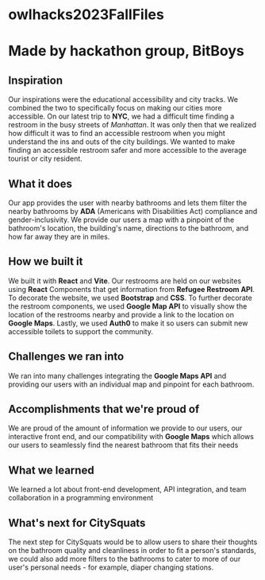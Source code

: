 # owlhacks2023FallFiles
# Made by hackathon group, BitBoys
## Inspiration
Our inspirations were the educational accessibility and city tracks. We combined the two to specifically focus on making our cities more accessible. On our latest trip to **NYC**, we had a difficult time finding a restroom in the busy streets of *Manhattan*. It was only then that we realized how difficult it was to find an accessible restroom when you might understand the ins and outs of the city buildings. We wanted to make finding an accessible restroom safer and more accessible to the average tourist or city resident.  
## What it does
Our app provides the user with nearby bathrooms and lets them filter the nearby bathrooms by **ADA** (Americans with Disabilities Act) compliance and gender-inclusivity. We provide our users a map with a pinpoint of the bathroom's location, the building's name, directions to the bathroom, and how far away they are in miles.

## How we built it
We built it with **React** and **Vite**. Our restrooms are held on our websites using **React** Components that get information from **Refugee Restroom API**. To decorate the website, we used **Bootstrap** and **CSS**. To further decorate the restroom components, we used **Google Map API** to visually show the location of the restrooms nearby and provide a link to the location on **Google Maps**. Lastly, we used **Auth0** to make it so users can submit new accessible toilets to support the community. 
## Challenges we ran into
We ran into many challenges integrating the **Google Maps API** and providing our users with an individual map and pinpoint for each bathroom. 
## Accomplishments that we're proud of
We are proud of the amount of information we provide to our users, our interactive front end, and our compatibility with **Google Maps** which allows our users to seamlessly find the nearest bathroom that fits their needs
## What we learned
We learned a lot about front-end development, API integration, and team collaboration in a programming environment 
## What's next for CitySquats
The next step for CitySquats would be to allow users to share their thoughts on the bathroom quality and cleanliness in order to fit a person's standards, we could also add more filters to the bathrooms to cater to more of our user's personal needs - for example, diaper changing stations.
